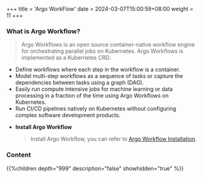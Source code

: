 +++
title = 'Argo WorkFlow'
date = 2024-03-07T15:00:59+08:00
weight = 11
+++

### What is Argo Workflow?
> Argo Workflows is an open source container-native workflow engine for orchestrating parallel jobs on Kubernetes. Argo Workflows is implemented as a Kubernetes CRD.

* Define workflows where each step in the workflow is a container.
* Model multi-step workflows as a sequence of tasks or capture the dependencies between tasks using a graph (DAG).
* Easily run compute intensive jobs for machine learning or data processing in a fraction of the time using Argo Workflows on Kubernetes.
* Run CI/CD pipelines natively on Kubernetes without configuring complex software development products.


- **Install Argo Workflow** 
    > Install Argo Workflow, you can refer to [Argo Workflow Installation](Software/CICD/ArgoWorkflow/index.md).

### Content
{{%children depth="999" description="false" showhidden="true" %}}

